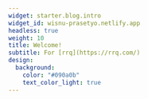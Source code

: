 ```yaml
---
widget: starter.blog.intro
widget_id: wisnu-prasetyo.netlify.app
headless: true
weight: 10
title: Welcome!
subtitle: For [rrq](https://rrq.com/)
design:
  background:
    color: "#090a0b"
    text_color_light: true
---
```

